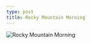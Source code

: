 ```yaml
---
type: post
title: Rocky Mountain Morning
---
```

![Rocky Mountain Morning](rydog.github.io/images/14374075_1794722254101175_1088689824_n.jpg)
